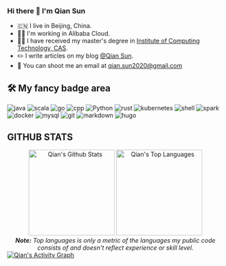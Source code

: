 ### Hi there :wave: I'm Qian Sun
* :cn: I live in Beijing, China.
* :man_technologist: I'm working in Alibaba Cloud.
* 👨‍🎓 I have received my master's degree in [Institute of Computing Technology, CAS](http://www.ict.ac.cn/).
* :pencil2: I write articles on my blog [@Qian Sun](https://www.yuque.com/qian.sun).
* :email: You can shoot me an email at <qian.sun2020@gmail.com>

## :hammer_and_wrench: My fancy badge area
![java](https://img.shields.io/badge/Java-ED8B00?style=for-the-badge&logo=java&logoColor=white) ![scala](https://img.shields.io/badge/Scala-DC322F?style=for-the-badge&logo=scala&logoColor=white) ![go](https://img.shields.io/badge/Go-00ADD8?style=for-the-badge&logo=go&logoColor=white) ![cpp](https://img.shields.io/badge/C%2B%2B-00599C?style=for-the-badge&logo=c%2B%2B&logoColor=white) ![Python](https://img.shields.io/badge/Python-3776AB?style=for-the-badge&logo=python&logoColor=white) ![rust](https://img.shields.io/badge/Rust-000000?style=for-the-badge&logo=rust&logoColor=white) ![kubernetes](https://img.shields.io/badge/kubernetes-3371e3.svg?&style=for-the-badge&logo=kubernetes&logoColor=white) ![shell](https://img.shields.io/badge/Shell_Script-121011?style=for-the-badge&logo=gnu-bash&logoColor=white) ![spark](https://img.shields.io/badge/spark-fd7e14.svg?&style=for-the-badge&logo=apache%20spark&logoColor=white) ![docker](https://img.shields.io/badge/docker-007bff.svg?&style=for-the-badge&logo=docker&logoColor=white) ![mysql](https://img.shields.io/badge/MySQL-00000F?style=for-the-badge&logo=mysql&logoColor=white) ![git](https://img.shields.io/badge/git%20-%23F05032.svg?&style=for-the-badge&logo=git&logoColor=white) ![markdown](https://img.shields.io/badge/Markdown-000000?style=for-the-badge&logo=markdown&logoColor=white) ![hugo](https://img.shields.io/badge/hugo-%23FF4088.svg?&style=for-the-badge&logo=hugo&logoColor=white) 

## GITHUB STATS 

<diV>

  <div align="center">
    <a href="#"><img alt="Qian's Github Stats" src="https://github-readme-stats.vercel.app/api?username=dcoliversun&show_icons=true&include_all_commits=true&count_private=true&theme=react&hide_border=true&bg_color=0D1117&title_color=5ce1e6&icon_color=5ce1e6" height="200"/></a>
    <a href="#"><img alt="Qian's Top Languages" src="https://github-readme-stats.vercel.app/api/top-langs/?username=dcoliversun&langs_count=10&layout=compact&hide=other,html,scss,css,yaml,xml,toml,markdown,cmake,makefile,jupyter%20notebook,c&theme=react&hide_border=true&bg_color=0D1117&title_color=5ce1e6&icon_color=5ce1e6" height="200"/></a>
    <br/>
    <i><b>Note:</b> Top languages is only a metric of the languages my public code consists of and doesn't reflect experience or skill level.</i>
  </div>


  <div>
    <a href="#"><img alt="Qian's Activity Graph" src="https://activity-graph.herokuapp.com/graph?username=dcoliversun&custom_title=Qian%20Sun's%20Contribution%20Graph&bg_color=0D1117&color=5ce1e6&line=FFFFFF&point=5ce1e6&hide_border=true" /></a>
  <div> 
</div>

</div>
